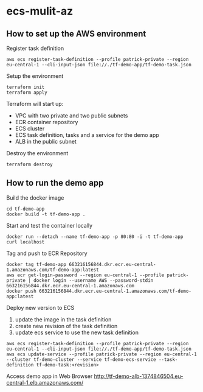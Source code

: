 # ecs-mulit-az

## How to set up the AWS environment

Register task definition
```shell
aws ecs register-task-definition --profile patrick-private --region eu-central-1 --cli-input-json file://./tf-demo-app/tf-demo-task.json
```

Setup the environment
```shell
terraform init
terraform apply
```

Terraform will start up:
* VPC with two private and two public subnets
* ECR container repository
* ECS cluster
* ECS task definition, tasks and a service for the demo app
* ALB in the public subnet

Destroy the environment
```shell
terraform destroy
```

## How to run the demo app

Build the docker image
```shell
cd tf-demo-app
docker build -t tf-demo-app .
```

Start and test the container locally
```shell
docker run --detach --name tf-demo-app -p 80:80 -i -t tf-demo-app
curl localhost
```

Tag and push to ECR Repository
```shell
docker tag tf-demo-app 663216156844.dkr.ecr.eu-central-1.amazonaws.com/tf-demo-app:latest
aws ecr get-login-password --region eu-central-1 --profile patrick-private | docker login --username AWS --password-stdin 663216156844.dkr.ecr.eu-central-1.amazonaws.com
docker push 663216156844.dkr.ecr.eu-central-1.amazonaws.com/tf-demo-app:latest
```

Deploy new version to ECS
1. update the image in the task definition
2. create new revision of the task definition
3. update ecs service to use the new task definition
```shell
aws ecs register-task-definition --profile patrick-private --region eu-central-1 --cli-input-json file://./tf-demo-app/tf-demo-task.json
aws ecs update-service --profile patrick-private --region eu-central-1 --cluster tf-demo-cluster --service tf-demo-ecs-service --task-definition tf-demo-task:<revision>
```

Access demo app in Web Browser http://tf-demo-alb-1374846504.eu-central-1.elb.amazonaws.com/
